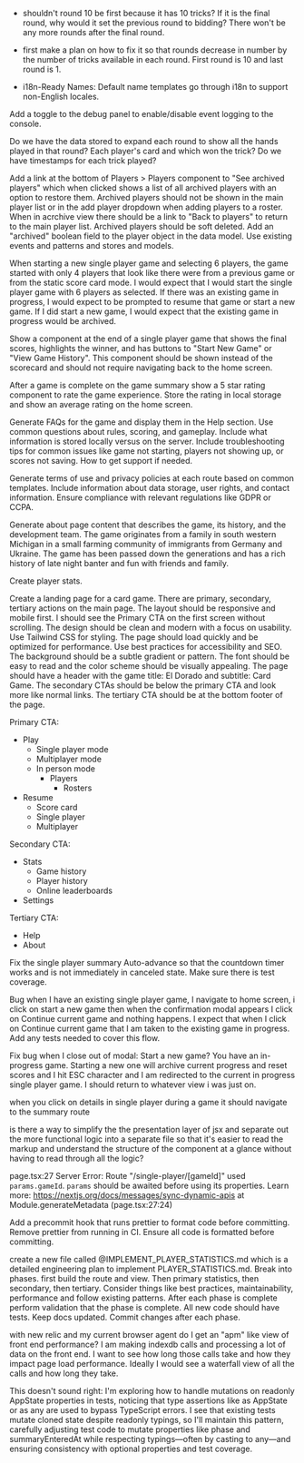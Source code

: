 - shouldn't round 10 be first because it has 10 tricks? If it is the final round, why would it set the previous round to bidding? There won't be any more rounds after the final round.
- first make a plan on how to fix it so that rounds decrease in number by the number of tricks available in each round. First round is 10 and last round is 1.


- i18n-Ready Names: Default name templates go through i18n to support non-English locales.

Add a toggle to the debug panel to enable/disable event logging to the console.

Do we have the data stored to expand each round to show all the hands played in that round? Each player's card and which won the trick? Do we have timestamps for each trick played?

Add a link at the bottom of Players > Players component to "See archived players" which when clicked shows a list of all archived players with an option to restore them. Archived players should not be shown in the main player list or in the add player dropdown when adding players to a roster. When in acrchive view there should be a link to "Back to players" to return to the main player list.
Archived players should be soft deleted. Add an "archived" boolean field to the player object in the data model. Use existing events and patterns and stores and models.


When starting a new single player game and selecting 6 players, the game started with only 4 players that look like there were from a previous game or from the static score card mode. I would expect that I would start the single player game with 6 players as selected. If there was an existing game in progress, I would expect to be prompted to resume that game or start a new game. If I did start a new game, I would expect that the existing game in progress would be archived.


Show a component at the end of a single player game that shows the final scores, highlights the winner, and has buttons to "Start New Game" or "View Game History". This component should be shown instead of the scorecard and should not require navigating back to the home screen.

After a game is complete on the game summary show a 5 star rating component to rate the game experience. Store the rating in local storage and show an average rating on the home screen.

Generate FAQs for the game and display them in the Help section. Use common questions about rules, scoring, and gameplay. Include what information is stored locally versus on the server. Include troubleshooting tips for common issues like game not starting, players not showing up, or scores not saving. How to get support if needed.

Generate terms of use and privacy policies at each route based on common templates. Include information about data storage, user rights, and contact information. Ensure compliance with relevant regulations like GDPR or CCPA.

Generate about page content that describes the game, its history, and the development team. The game originates from a family in south western Michigan in a small farming community of immigrants from Germany and Ukraine. The game has been passed down the generations and has a rich history of late night banter and fun with friends and family.

Create player stats. 

Create a landing page for a card game. There are primary, secondary, tertiary actions on the main page. The layout should be responsive and mobile first. I should see the Primary CTA on the first screen without scrolling. The design should be clean and modern with a focus on usability. Use Tailwind CSS for styling. The page should load quickly and be optimized for performance. Use best practices for accessibility and SEO. The background should be a subtle gradient or pattern. The font should be easy to read and the color scheme should be visually appealing. The page should have a header with the game title: El Dorado and subtitle: Card Game. The secondary CTAs should be below the primary CTA and look more like normal links. The tertiary CTA should be at the bottom footer of the page. 


Primary CTA:
- Play
  - Single player mode
  - Multiplayer mode
  - In person mode
    - Players
      - Rosters
- Resume
  - Score card
  - Single player
  - Multiplayer

Secondary CTA:
- Stats
  - Game history
  - Player history
  - Online leaderboards
- Settings

Tertiary CTA:
- Help
- About

Fix the single player summary Auto-advance so that the countdown timer works and is not immediately in canceled state. Make sure there is test coverage.

Bug when I have an existing single player game, I navigate to home screen, i click on start a new game then when the confirmation modal appears I click on Continue current game and nothing happens. I expect that when I click on Continue current game that I am taken to the existing game in progress. Add any tests needed to cover this flow.

Fix bug when I close out of modal: Start a new game? You have an in-progress game. Starting a new one will archive current progress and reset scores and I hit ESC character and I am redirected to the current in progress single player game. I should return to whatever view i was just on.

when you click on details in single player during a game it should navigate to the summary route

is there a way to simplify the the presentation layer of jsx and separate out the more functional logic into a separate file so that it's easier to read the markup and understand the structure of the component at a glance without having to read through all the logic?

page.tsx:27  Server   Error: Route "/single-player/[gameId]" used `params.gameId`. `params` should be awaited before using its properties. Learn more: https://nextjs.org/docs/messages/sync-dynamic-apis
    at Module.generateMetadata (page.tsx:27:24)

Add a precommit hook that runs prettier to format code before committing. Remove prettier from running in CI. Ensure all code is formatted before committing.

create a new file called @IMPLEMENT_PLAYER_STATISTICS.md which is a detailed engineering plan to implement PLAYER_STATISTICS.md. Break into phases. first build the route and view. Then primary statistics, then secondary, then tertiary. Consider things like best practices, maintainability, performance and follow existing patterns. After each phase is complete perform validation that the phase is complete. All new code should have tests. Keep docs updated. Commit changes after each phase.

with new relic and my current browser agent do I get an "apm" like view of front end performance? I am making indexdb calls and processing a lot of data on the front end. I want to see how long those calls take and how they impact page load performance. Ideally I would see a waterfall view of all the calls and how long they take.

This doesn't sound right:
I'm exploring how to handle mutations on readonly AppState properties in tests, noticing that type assertions like as AppState or as any are used to bypass TypeScript errors. I see that existing tests mutate cloned state despite readonly typings, so I'll maintain this pattern, carefully adjusting test code to mutate properties like phase and summaryEnteredAt while respecting typings—often by casting to any—and ensuring consistency with optional properties and test coverage.